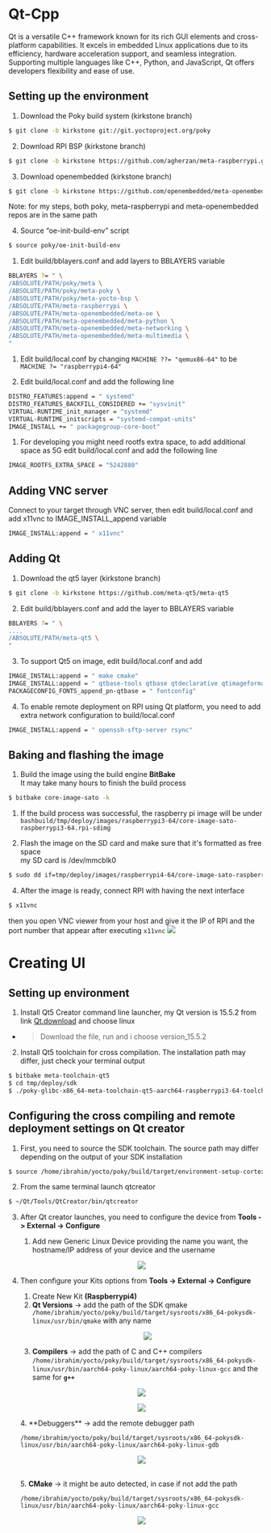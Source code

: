 # Qt-Cpp
Qt is a versatile C++ framework known for its rich GUI elements and cross-platform capabilities. It excels in embedded Linux applications due to its efficiency, hardware acceleration support, and seamless integration. Supporting multiple languages like C++, Python, and JavaScript, Qt offers developers flexibility and ease of use.

## Setting up the environment 

1. Download the Poky build system (kirkstone branch)  
```bash
$ git clone -b kirkstone git://git.yoctoproject.org/poky 
``` 
2. Download RPI BSP (kirkstone branch) 
```bash
$ git clone -b kirkstone https://github.com/agherzan/meta-raspberrypi.git 
``` 
3. Download openembedded (kirkstone branch)
```bash
$ git clone -b kirkstone https://github.com/openembedded/meta-openembedded.git
```
Note: for my steps, both poky, meta-raspberrypi and meta-openembedded repos are in the same path   
  
4. Source “oe-init-build-env” script 
```bash
$ source poky/oe-init-build-env 
```
1. Edit build/bblayers.conf and add layers to BBLAYERS variable  
```bash
BBLAYERS ?= " \
/ABSOLUTE/PATH/poky/meta \
/ABSOLUTE/PATH/poky/meta-poky \
/ABSOLUTE/PATH/poky/meta-yocto-bsp \
/ABSOLUTE/PATH/meta-raspberrypi \
/ABSOLUTE/PATH/meta-openembedded/meta-oe \
/ABSOLUTE/PATH/meta-openembedded/meta-python \
/ABSOLUTE/PATH/meta-openembedded/meta-networking \
/ABSOLUTE/PATH/meta-openembedded/meta-multimedia \
"
```  
1. Edit build/local.conf by changing ```MACHINE ??= "qemux86-64"``` to be ```MACHINE ?= "raspberrypi4-64"```  

2. Edit build/local.conf and add the following line  
```bash
DISTRO_FEATURES:append = " systemd"
DISTRO_FEATURES_BACKFILL_CONSIDERED += "sysvinit"
VIRTUAL-RUNTIME_init_manager = "systemd"
VIRTUAL-RUNTIME_initscripts = "systemd-compat-units"
IMAGE_INSTALL += " packagegroup-core-boot"
```   
1. For developing you might need rootfs extra space, to add additional space as 5G edit build/local.conf and add the following line 
```bash
IMAGE_ROOTFS_EXTRA_SPACE = "5242880"
```

<a name="addingVNC"></a>
## Adding VNC server

Connect to your target through VNC server, then edit build/local.conf and add x11vnc to  IMAGE_INSTALL_append variable  
```bash
IMAGE_INSTALL:append = " x11vnc"
```  

<a name="addingQt"></a>
## Adding Qt 

1. Download the qt5 layer (kirkstone branch)  
```bash
$ git clone -b kirkstone https://github.com/meta-qt5/meta-qt5
``` 
2. Edit build/bblayers.conf and add the layer to BBLAYERS variable  
```bash
BBLAYERS ?= " \
....
/ABSOLUTE/PATH/meta-qt5 \
"
``` 
3.  To support Qt5 on image, edit build/local.conf and add
``` bash
IMAGE_INSTALL:append = " make cmake"
IMAGE_INSTALL:append = " qtbase-tools qtbase qtdeclarative qtimageformats qtmultimedia qtquickcontrols2 qtquickcontrols qtbase-plugins cinematicexperience liberation-fonts"
PACKAGECONFIG_FONTS_append_pn-qtbase = " fontconfig"
```  
4. To enable remote deployment on RPI using Qt platform, you need to add extra network configuration to build/local.conf  
```bash
IMAGE_INSTALL:append = " openssh-sftp-server rsync"
```  
## Baking and flashing the image 

1. Build the image using the build engine **BitBake**  
It may take many hours to finish the build process
```bash
$ bitbake core-image-sato -k
```  
 
1. If the build process was successful, the raspberry pi image will be under ```bashbuild/tmp/deploy/images/raspberrypi3-64/core-image-sato-raspberrypi3-64.rpi-sdimg```   

2. Flash the image on the SD card and make sure that it's formatted as free space  
my SD card is /dev/mmcblk0  
```bash
$ sudo dd if=tmp/deploy/images/raspberrypi4-64/core-image-sato-raspberrypi4-64.rpi-sdimg of=/dev/mmcblk0 status=progress conv=fsync bs=4M
```
4. After the image is ready, connect RPI with having the next interface 
```bash
$ x11vnc
```
then you open VNC viewer from your host and give it the IP of RPI and the port number that appear after executing ```x11vnc```
![](https://taotaodiy-yocto.readthedocs.io/en/latest/_images/runqemu003.png)

# Creating UI  

<a name="settingEnv"></a>
## Setting up environment

1. Install Qt5 Creator command line launcher, my Qt version is 15.5.2 from link [Qt.download](https://www.qt.io/download-qt-installer-oss) and choose linux
 - >Download the file, run and i choose version_15.5.2
2. Install Qt5 toolchain for cross compilation. The installation path may differ, just check your terminal output  
```bash
$ bitbake meta-toolchain-qt5  
$ cd tmp/deploy/sdk
$ ./poky-glibc-x86_64-meta-toolchain-qt5-aarch64-raspberrypi3-64-toolchain-3.0.2.sh 
```   

<a name="qtCreatorDeploy"></a>
## Configuring the cross compiling and remote deployment settings on Qt creator

1. First, you need to source the SDK toolchain. The source path may differ depending on the output of your SDK installation  
```bash
$ source /home/ibrahim/yocto/poky/build/target/environment-setup-cortexa72-poky-linux 
```  
2. From the same terminal launch qtcreator 
```bash
$ ~/Qt/Tools/QtCreator/bin/qtcreator 
```  
3. After Qt creator launches, you need to configure the device from **Tools -> External -> Configure**  
	1. Add new Generic Linux Device providing the name you want, the hostname/IP address of your device and the username   
	<p align="center">
  	<img  src="https://i.imgur.com/U5HwLPX.png">
	</p>
4. Then configure your Kits options from **Tools -> External -> Configure** 
	1. Create New Kit **(Raspberrypi4)**
    2. **Qt Versions** -> add the path of the SDK qmake  `/home/ibrahim/yocto/poky/build/target/sysroots/x86_64-pokysdk-linux/usr/bin/qmake` with any name  
		<p align="center">
  		<img  src="https://i.imgur.com/BMMMl8M.png">
		</p>
	3. **Compilers** -> add the path of C and C++ compilers `/home/ibrahim/yocto/poky/build/target/sysroots/x86_64-pokysdk-linux/usr/bin/aarch64-poky-linux/aarch64-poky-linux-gcc`  and the same for **``g++``**
     <p align="center">
  		<img  src="https://i.imgur.com/oNhyXP7.png">
		</p> 
		<p align="center">
  		<img  src="https://i.imgur.com/RL5xHXc.png">
		</p>  
    4. **Debuggers** -> add the remote debugger path
   
    `/home/ibrahim/yocto/poky/build/target/sysroots/x86_64-pokysdk-linux/usr/bin/aarch64-poky-linux/aarch64-poky-linux-gdb`   
		<p align="center">
  		<img  src="https://i.imgur.com/kIXAuul.png">
		</p>  
	5. **CMake** -> it might be auto detected, in case if not add the path 
   

   `
   /home/ibrahim/yocto/poky/build/target/sysroots/x86_64-pokysdk-linux/usr/bin/aarch64-poky-linux/aarch64-poky-linux-gcc
   `  

	<p align="center">
	<img  src="https://i.imgur.com/sZNYUnX.png">
	</p>  

 
